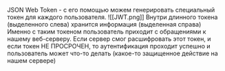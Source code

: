 JSON Web Token - с его помощью можем генерировать специальный токен для каждого пользователя. 
![[JWT.png]]
Внутри длинного токена (выделенного слева) хранится информация (выделенная справа)
Именно с таким токеном пользователь приходит с обращениями к нашему веб-серверу. 
Если сервер смог расшифровать этот токен, и если токен НЕ ПРОСРОЧЕН, то аутентификация проходит успешно и пользователь может что-то делать (какое-то защищенное действие на нашем сервере)